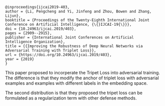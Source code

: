 ```
@inproceedings{ijcai2019-403,
author = {Li, Pengcheng and Yi, Jinfeng and Zhou, Bowen and Zhang, Lijun},
booktitle = {Proceedings of the Twenty-Eighth International Joint Conference on Artificial Intelligence, {\{}IJCAI-19{\}}},
doi = {10.24963/ijcai.2019/403},
pages = {2909--2915},
publisher = {International Joint Conferences on Artificial Intelligence Organization},
title = {{Improving the Robustness of Deep Neural Networks via Adversarial Training with Triplet Loss}},
url = {https://doi.org/10.24963/ijcai.2019/403},
year = {2019}
}
```
This paper proposed to incorperate the Tripet Loss into adversarial training. The difference is that they modify the anchor of triplet loss with adversarial examples and examples with different labels in the embedding space.

The second distribution is that they proposed the tripet loss can be formulated as a regularization term with other defense methods.
